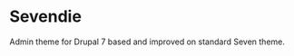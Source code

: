 Sevendie
============================

Admin theme for Drupal 7 based and improved on standard Seven theme.
